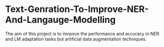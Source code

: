 # Text-Genration-To-Improve-NER-And-Langauge-Modelling

The aim of this project is to imrpove the performance and accuracy in NER and LM adaptation tasks but artificial data augmentation techniques.
